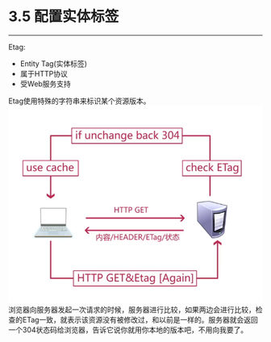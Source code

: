 # 3.5 配置实体标签

---

Etag:

* Entity Tag\(实体标签\)
* 属于HTTP协议
* 受Web服务支持

Etag使用特殊的字符串来标识某个资源版本。![](/assets/QQ截图20170314165729.png)浏览器向服务器发起一次请求的时候，服务器进行比较，如果两边会进行比较，检查的ETag一致，就表示该资源没有被修改过，和以前是一样的。服务器就会返回一个304状态码给浏览器，告诉它说你就用你本地的版本吧，不用向我要了。

